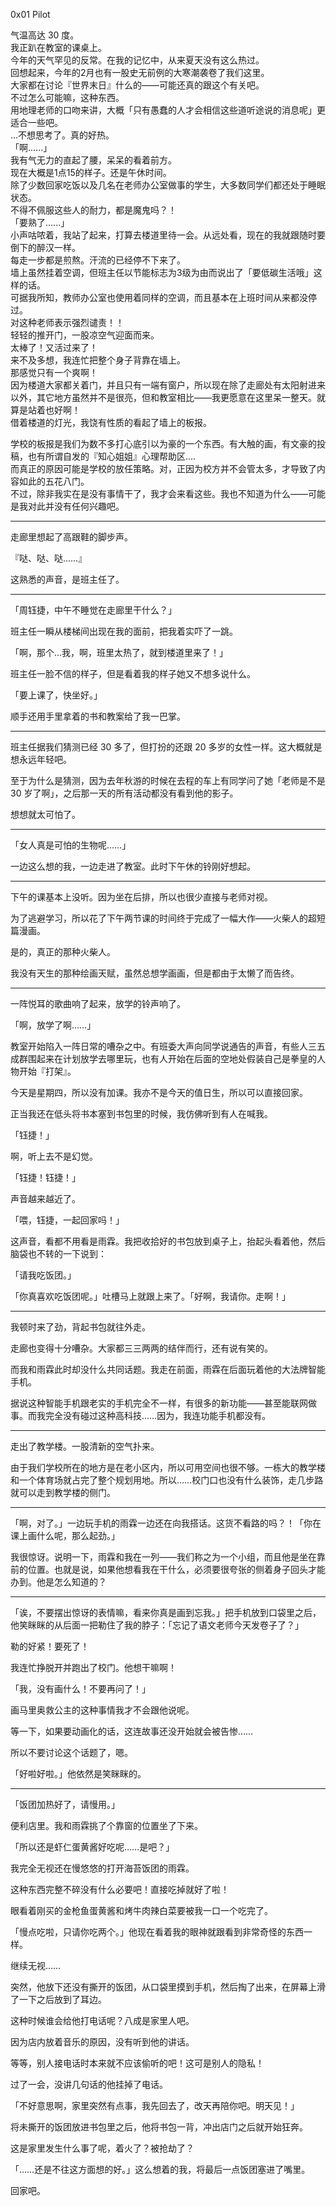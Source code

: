 0x01 Pilot

气温高达 30 度。  
我正趴在教室的课桌上。  
今年的天气罕见的反常。在我的记忆中，从来夏天没有这么热过。  
回想起来，今年的2月也有一股史无前例的大寒潮袭卷了我们这里。  
大家都在讨论『世界末日』什么的——可能还真的跟这个有关吧。  
不过怎么可能嘛，这种东西。  
用地理老师的口吻来讲，大概「只有愚蠢的人才会相信这些道听途说的消息呢」更适合一些吧。  
...不想思考了。真的好热。  
「啊......」  
我有气无力的直起了腰，呆呆的看着前方。  
现在大概是1点15的样子。还是午休时间。  
除了少数回家吃饭以及几名在老师办公室做事的学生，大多数同学们都还处于睡眠状态。  
不得不佩服这些人的耐力，都是魔鬼吗？！  
「要熟了......」  
小声咕哝着，我站了起来，打算去楼道里待一会。从远处看，现在的我就跟随时要倒下的醉汉一样。  
每走一步都是煎熬。汗流的已经停不下来了。  
墙上虽然挂着空调，但班主任以节能标志为3级为由而说出了「要低碳生活哦」这样的话。  
可据我所知，教师办公室也使用着同样的空调，而且基本在上班时间从来都没停过。  
对这种老师表示强烈谴责！！  
轻轻的推开门，一股凉空气迎面而来。  
太棒了！又活过来了！  
来不及多想，我连忙把整个身子背靠在墙上。  
那感觉只有一个爽啊！  
因为楼道大家都关着门，并且只有一端有窗户，所以现在除了走廊处有太阳射进来以外，其它地方虽然并不是很亮，但和教室相比——我更愿意在这里呆一整天。就算是站着也好啊！  
借着楼道的灯光，我饶有性质的看起了墙上的板报。  


学校的板报是我们为数不多打心底引以为豪的一个东西。有大触的画，有文豪的投稿，也有所谓自发的『知心姐姐』心理帮助区....  
而真正的原因可能是学校的放任策略。对，正因为校方并不会管太多，才导致了内容如此的五花八门。  
不过，除非我实在是没有事情干了，我才会来看这些。我也不知道为什么——可能是我对此并没有任何兴趣吧。  

----

走廊里想起了高跟鞋的脚步声。

『哒、哒、哒……』

这熟悉的声音，是班主任了。

----

「周钰捷，中午不睡觉在走廊里干什么？」

班主任一瞬从楼梯间出现在我的面前，把我着实吓了一跳。

「啊，那个...我，啊，班里太热了，就到楼道里来了！」

班主任一脸不信的样子，但是看着我的样子她又不想多说什么。

「要上课了，快坐好。」

顺手还用手里拿着的书和教案给了我一巴掌。

----

班主任据我们猜测已经 30 多了，但打扮的还跟 20 多岁的女性一样。这大概就是想永远年轻吧。

至于为什么是猜测，因为去年秋游的时候在去程的车上有同学问了她「老师是不是 30 岁了啊」，之后那一天的所有活动都没有看到他的影子。

想想就太可怕了。

----

「女人真是可怕的生物呢……」

一边这么想的我，一边走进了教室。此时下午休的铃刚好想起。

----

下午的课基本上没听。因为坐在后排，所以也很少直接与老师对视。

为了逃避学习，所以花了下午两节课的时间终于完成了一幅大作——火柴人的超短篇漫画。

是的，真正的那种火柴人。

我没有天生的那种绘画天赋，虽然总想学画画，但是都由于太懒了而告终。

----

一阵悦耳的歌曲响了起来，放学的铃声响了。

「啊，放学了啊……」

教室开始陷入一阵日常的嘈杂之中。有班委大声向同学说通告的声音，有些人三五成群围起来在计划放学去哪里玩，也有人开始在后面的空地处假装自己是拳皇的人物开始『打架』。

今天是星期四，所以没有加课。我亦不是今天的值日生，所以可以直接回家。

正当我还在低头将书本塞到书包里的时候，我仿佛听到有人在喊我。

「钰捷！」

啊，听上去不是幻觉。

「钰捷！钰捷！」

声音越来越近了。

「喂，钰捷，一起回家吗！」

这声音，看都不用看是雨霖。我把收拾好的书包放到桌子上，抬起头看着他，然后脑袋也不转的一下说到：

「请我吃饭团。」

「你真喜欢吃饭团呢。」吐槽马上就跟上来了。「好啊，我请你。走啊！」

----

我顿时来了劲，背起书包就往外走。

走廊也变得十分嘈杂。大家都三三两两的结伴而行，还有说有笑的。

而我和雨霖此时却没什么共同话题。我走在前面，雨霖在后面玩着他的大法牌智能手机。

据说这种智能手机跟老实的手机完全不一样，有很多的新功能——甚至能联网做事。而我完全没有碰过这种高科技……因为，我连功能手机都没有。

----

走出了教学楼。一股清新的空气扑来。

由于我们学校所在的地方是在老小区内，所以可用空间也很不够。一栋大的教学楼和一个体育场就占完了整个规划用地。所以……校门口也没有什么装饰，走几步路就可以走到教学楼的侧门。

----

「啊，对了。」一边玩手机的雨霖一边还在向我搭话。这货不看路的吗？！「你在课上画什么呢，那么起劲。」

我很惊讶。说明一下，雨霖和我在一列——我们称之为一个小组，而且他是坐在靠前的位置。也就是说，如果他想看我在干什么，必须要很夸张的侧着身子回头才能办到。他是怎么知道的？

----

「诶，不要摆出惊讶的表情嘛，看来你真是画到忘我。」把手机放到口袋里之后，他笑眯眯的从后面一把勒住了我的脖子：「忘记了语文老师今天发卷子了？」

勒的好紧！要死了！

我连忙挣脱开并跑出了校门。他想干嘛啊！

「我，没有画什么！不要再问了！」

画马里奥救公主的这种事情我才不会跟他说呢。

等一下，如果要动画化的话，这连故事还没开始就会被告惨……

所以不要讨论这个话题了，嗯。

「好啦好啦。」他依然是笑眯眯的。

----

「饭团加热好了，请慢用。」

便利店里。我和雨霖挑了个靠窗的位置坐了下来。

「所以还是虾仁蛋黄酱好吃呢……是吧？」

我完全无视还在慢悠悠的打开海苔饭团的雨霖。

这种东西完整不碎没有什么必要吧！直接吃掉就好了啦！

眼看着刚买的金枪鱼蛋黄酱和烤牛肉辣白菜要被我一口一个吃完了。

「慢点吃啦，只请你吃两个。」他现在看着我的眼神就跟看到非常奇怪的东西一样。

继续无视……

突然，他放下还没有撕开的饭团，从口袋里摸到手机，然后掏了出来，在屏幕上滑了一下之后放到了耳边。

这种时候谁会给他打电话呢？八成是家里人吧。

因为店内放着音乐的原因，没有听到他的讲话。

等等，别人接电话时本来就不应该偷听的吧！这可是别人的隐私！

过了一会，没讲几句话的他挂掉了电话。

「不好意思啊，家里突然有点事，我先回去了，改天再陪你吧。明天见！」

将未撕开的饭团放进书包里之后，他将书包一背，冲出店门之后就开始狂奔。

这是家里发生什么事了呢，着火了？被抢劫了？

「……还是不往这方面想的好。」这么想着的我，将最后一点饭团塞进了嘴里。

回家吧。

